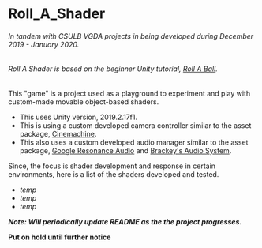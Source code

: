# Roll_A_Shader
###### In tandem with CSULB VGDA projects in being developed during December 2019 - January 2020.
###### Roll A Shader is based on the beginner Unity tutorial, [Roll A Ball](https://learn.unity.com/project/roll-a-ball-tutorial).

This "game" is a project used as a playground to experiment and play with custom-made movable object-based shaders.
- This uses Unity version, 2019.2.17f1.
- This is using a custom developed camera controller similar to the asset package, [Cinemachine](https://assetstore.unity.com/packages/essentials/cinemachine-79898).
- This also uses a custom developed audio manager similar to the asset package, [Google Resonance Audio](https://resonance-audio.github.io/resonance-audio/develop/unity/getting-started) and [Brackey's Audio System](https://youtu.be/u4tmb4YiTDk).

Since, the focus is shader development and response in certain environments, here is a list of the shaders developed and tested.
- _temp_
- _temp_
- _temp_

_**Note: Will periodically update README as the the project progresses.**_

**Put on hold until further notice**


